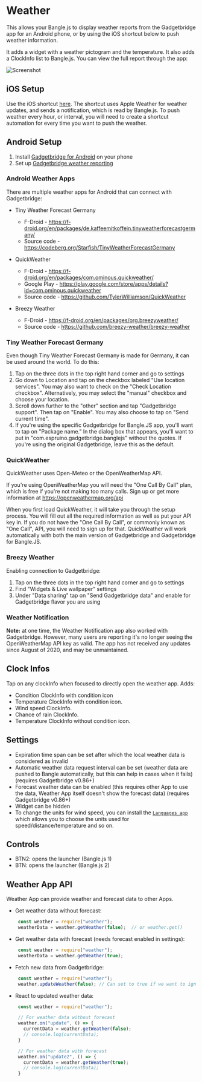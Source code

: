 # Weather

This allows your Bangle.js to display weather reports from the Gadgetbridge app for an Android phone, or by using the iOS shortcut below to push weather information.

It adds a widget with a weather pictogram and the temperature.
It also adds a ClockInfo list to Bangle.js. 
You can view the full report through the app:

![Screenshot](screenshot.png)
## iOS Setup

Use the iOS shortcut [here](https://www.icloud.com/shortcuts/dbf7159200d945179e0938c15e64f102). The shortcut uses Apple Weather for weather updates, and sends a notification, which is read by Bangle.js. To push weather every hour, or interval, you will need to create a shortcut automation for every time you want to push the weather.

## Android Setup

1. Install [Gadgetbridge for Android](https://f-droid.org/packages/nodomain.freeyourgadget.gadgetbridge/) on your phone
2. Set up [Gadgetbridge weather reporting](https://gadgetbridge.org/basics/features/weather/)

### Android Weather Apps

There are multiple weather apps for Android that can connect with Gadgetbridge:

* Tiny Weather Forecast Germany
  * F-Droid - https://f-droid.org/en/packages/de.kaffeemitkoffein.tinyweatherforecastgermany/
  * Source code - https://codeberg.org/Starfish/TinyWeatherForecastGermany

* QuickWeather
  * F-Droid - https://f-droid.org/en/packages/com.ominous.quickweather/
  * Google Play - https://play.google.com/store/apps/details?id=com.ominous.quickweather
  * Source code - https://github.com/TylerWilliamson/QuickWeather

* Breezy Weather
  * F-Droid - https://f-droid.org/en/packages/org.breezyweather/
  * Source code - https://github.com/breezy-weather/breezy-weather

### Tiny Weather Forecast Germany

Even though Tiny Weather Forecast Germany is made for Germany, it can be used around the world. To do this:

1. Tap on the three dots in the top right hand corner and go to settings
2. Go down to Location and tap on the checkbox labeled "Use location services". You may also want to check on the "Check Location checkbox". Alternatively, you may select the "manual" checkbox and choose your location.
3. Scroll down further to the "other" section and tap "Gadgetbridge support". Then tap on "Enable". You may also choose to tap on "Send current time".
4. If you're using the specific Gadgetbridge for Bangle.JS app, you'll want to tap on "Package name." In the dialog box that appears, you'll want to put in "com.espruino.gadgetbridge.banglejs" without the quotes. If you're using the original Gadgetbridge, leave this as the default.

### QuickWeather

QuickWeather uses Open-Meteo or the OpenWeatherMap API.

If you're using OpenWeatherMap you will need the "One Call By Call" plan, which is free if you're not making too many calls. Sign up or get more information at https://openweathermap.org/api

When you first load QuickWeather, it will take you through the setup process. You will fill out all the required information as well as put your API key in. If you do not have the "One Call By Call", or commonly known as "One Call", API, you will need to sign up for that. QuickWeather will work automatically with both the main version of Gadgetbridge and Gadgetbridge for Bangle.JS.

### Breezy Weather

Enabling connection to Gadgetbridge:

1. Tap on the three dots in the top right hand corner and go to settings
2. Find "Widgets & Live wallpaper" settings
3. Under "Data sharing" tap on "Send Gadgetbridge data" and enable for Gadgetbridge flavor you are using

### Weather Notification

**Note:** at one time, the Weather Notification app also worked with Gadgetbridge. However, many users are reporting it's no longer seeing the OpenWeatherMap API key as valid. The app has not received any updates since August of 2020, and may be unmaintained. 


## Clock Infos
Tap on any clockInfo when focused to directly open the weather app.
Adds:
* Condition ClockInfo with condition icon
* Temperature ClockInfo with condition icon.
* Wind speed ClockInfo.
* Chance of rain ClockInfo.
* Temperature ClockInfo without condition icon.

## Settings

* Expiration time span can be set after which the local weather data is considered as invalid
* Automatic weather data request interval can be set (weather data are pushed to Bangle automatically, but this can help in cases when it fails) (requires Gadgetbridge v0.86+)
* Forecast weather data can be enabled (this requires other App to use the data, Weather App itself doesn't show the forecast data) (requires Gadgetbridge v0.86+)
* Widget can be hidden
* To change the units for wind speed, you can install the [`Languages app`](https://banglejs.com/apps/?id=locale) which
allows you to choose the units used for speed/distance/temperature and so on.

## Controls

* BTN2: opens the launcher (Bangle.js 1)
* BTN: opens the launcher (Bangle.js 2)

## Weather App API

Weather App can provide weather and forecast data to other Apps.

* Get weather data without forecast:
  ```javascript
   const weather = require("weather");
   weatherData = weather.getWeather(false);  // or weather.get()
  ```

* Get weather data with forecast (needs forecast enabled in settings):
  ```javascript
   const weather = require("weather");
   weatherData = weather.getWeather(true);
  ```

* Fetch new data from Gadgetbridge:
  ```javascript
   const weather = require("weather");
   weather.updateWeather(false); // Can set to true if we want to ignore debounce
  ```

* React to updated weather data:
  ```javascript
   const weather = require("weather");

   // For weather data without forecast
   weather.on("update", () => {
     currentData = weather.getWeather(false);
     // console.log(currentData);
   }

   // For weather data with forecast
   weather.on("update2", () => {
     currentData = weather.getWeather(true);
     // console.log(currentData);
   }
  ```
